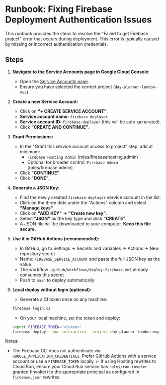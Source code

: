 # Runbook: Fixing Firebase Deployment Authentication Issues

This runbook provides the steps to resolve the "Failed to get Firebase project" error that occurs during deployment. This error is typically caused by missing or incorrect authentication credentials.

## Steps

1.  **Navigate to the Service Accounts page in Google Cloud Console:**
    *   Open the [Service Accounts page](https://console.cloud.google.com/iam-admin/serviceaccounts).
    *   Ensure you have selected the correct project (`day-planner-london-mvp`).

2.  **Create a new Service Account:**
    *   Click on **"+ CREATE SERVICE ACCOUNT"**.
    *   **Service account name:** `firebase-deployer`
    *   **Service account ID:** `firebase-deployer` (this will be auto-generated).
    *   Click **"CREATE AND CONTINUE"**.

3.  **Grant Permissions:**
    *   In the "Grant this service account access to project" step, add at minimum:
        *   `Firebase Hosting Admin` (roles/firebasehosting.admin)
        *   Optional for broader control: `Firebase Admin` (roles/firebase.admin)
    *   Click **"CONTINUE"**.
    *   Click **"DONE"**.

4.  **Generate a JSON Key:**
    *   Find the newly created `firebase-deployer` service account in the list.
    *   Click on the three dots under the "Actions" column and select **"Manage keys"**.
    *   Click on **"ADD KEY"** -> **"Create new key"**.
    *   Select **"JSON"** as the key type and click **"CREATE"**.
    *   A JSON file will be downloaded to your computer. **Keep this file secure.**

5.  **Use it in GitHub Actions (recommended):**
    *   In GitHub, go to Settings → Secrets and variables → Actions → New repository secret
    *   Name: `FIREBASE_SERVICE_ACCOUNT` and paste the full JSON key as the value
    *   The workflow `.github/workflows/deploy-firebase.yml` already consumes this secret
    *   Push to `main` to deploy automatically

6.  **Local deploy without login (optional):**
    *   Generate a CI token once on any machine:
      ```bash
      firebase login:ci
      ```
    *   On your local machine, set the token and deploy:
      ```bash
      export FIREBASE_TOKEN="<token>"
      firebase deploy --non-interactive --project day-planner-london-mvp
      ```

Notes:
- The Firebase CLI does not authenticate via `GOOGLE_APPLICATION_CREDENTIALS`. Prefer GitHub Actions with a service account or use a `FIREBASE_TOKEN` locally.
/- If using Hosting rewrites to Cloud Run, ensure your Cloud Run service has `roles/run.invoker` granted (Invoker) to the appropriate principal as configured in `firebase.json` rewrites.
